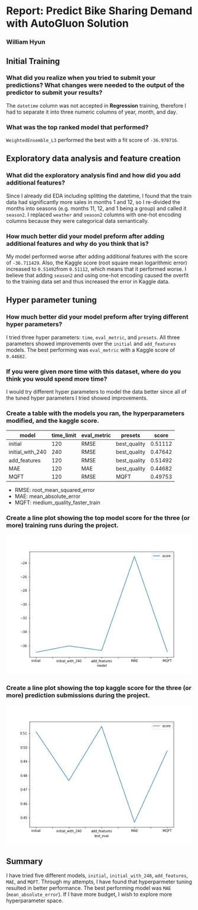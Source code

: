 # Report: Predict Bike Sharing Demand with AutoGluon Solution
### William Hyun

## Initial Training
### What did you realize when you tried to submit your predictions? What changes were needed to the output of the predictor to submit your results?
The `datetime` column was not accepted in **Regression** training, therefore I had to separate it into three numeric columns of year, month, and day.

### What was the top ranked model that performed?
`WeightedEnsemble_L3` performed the best with a fit score of `-36.970716`. 

## Exploratory data analysis and feature creation
### What did the exploratory analysis find and how did you add additional features?
Since I already did EDA including splitting the datetime, I found that the train data had significantly more sales in months 1 and 12, so I re-divided the months into seasons (e.g. months 11, 12, and 1 being a group) and called it `season2`. I replaced `weather` and `season2` columns with one-hot encoding columns because they were categorical data semantically. 

### How much better did your model preform after adding additional features and why do you think that is?
My model performed worse after adding additional features with the score of `-36.711429`. 
Also, the Kaggle score (root square mean logarithmic error) increased to `0.51492`from `0.51112`, which means that it performed worse. 
I believe that adding `season2` and using one-hot encoding caused the overfit to the training data set and thus increased the error in Kaggle data. 

## Hyper parameter tuning
### How much better did your model preform after trying different hyper parameters?
I tried three hyper parameters: `time`, `eval_metric`, and `presets`.
All three parameters showed improvements over the `initial` and `add_features` models. 
The best performing was `eval_metric` with a Kaggle score of `0.44682`. 

### If you were given more time with this dataset, where do you think you would spend more time?
I would try different hyper parameters to model the data better since all of the tuned hyper parameters I tried showed improvements.  

### Create a table with the models you ran, the hyperparameters modified, and the kaggle score.
|model|time_limit|eval_metric|presets|score|
|--|--|--|--|--|
|initial|120|RMSE|best_quality|0.51112|
|initial_with_240|240|RMSE|best_quality|0.47642|
|add_features|120|RMSE|best_quality|0.51492|
|MAE|120|MAE|best_quality|0.44682|
|MQFT|120|RMSE|MQFT|0.49753|

* RMSE: root_mean_squared_error
* MAE: mean_absolute_error
* MQFT: medium_quality_faster_train

### Create a line plot showing the top model score for the three (or more) training runs during the project.

![model_train_score.png](model_train_score.png)

### Create a line plot showing the top kaggle score for the three (or more) prediction submissions during the project.

![model_test_score.png](model_test_score.png)

## Summary
I have tried five different models, `initial`, `initial_with_240`, `add_features`, `MAE`, and `MQFT`.
Through my attempts, I have found that hyperparmeter tuning resulted in better performance.
The best performing model was `MAE` (`mean_absolute_error`). 
If I have more budget, I wish to explore more hyperparameter space. 